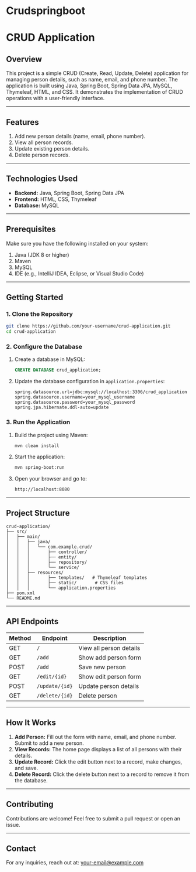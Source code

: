 # Crudspringboot

# CRUD Application

## Overview
This project is a simple CRUD (Create, Read, Update, Delete) application for managing person details, such as name, email, and phone number. The application is built using Java, Spring Boot, Spring Data JPA, MySQL, Thymeleaf, HTML, and CSS. It demonstrates the implementation of CRUD operations with a user-friendly interface.

---

## Features
1. Add new person details (name, email, phone number).
2. View all person records.
3. Update existing person details.
4. Delete person records.

---

## Technologies Used
- **Backend:** Java, Spring Boot, Spring Data JPA
- **Frontend:** HTML, CSS, Thymeleaf
- **Database:** MySQL

---

## Prerequisites
Make sure you have the following installed on your system:

1. Java (JDK 8 or higher)
2. Maven
3. MySQL
4. IDE (e.g., IntelliJ IDEA, Eclipse, or Visual Studio Code)

---

## Getting Started

### 1. Clone the Repository
```bash
git clone https://github.com/your-username/crud-application.git
cd crud-application
```

### 2. Configure the Database
1. Create a database in MySQL:
   ```sql
   CREATE DATABASE crud_application;
   ```
2. Update the database configuration in `application.properties`:
   ```properties
   spring.datasource.url=jdbc:mysql://localhost:3306/crud_application
   spring.datasource.username=your_mysql_username
   spring.datasource.password=your_mysql_password
   spring.jpa.hibernate.ddl-auto=update
   ```

### 3. Run the Application
1. Build the project using Maven:
   ```bash
   mvn clean install
   ```
2. Start the application:
   ```bash
   mvn spring-boot:run
   ```
3. Open your browser and go to:
   ```
   http://localhost:8080
   ```

---

## Project Structure
```
crud-application/
├── src/
│   ├── main/
│   │   ├── java/
│   │   │   └── com.example.crud/
│   │   │       ├── controller/
│   │   │       ├── entity/
│   │   │       ├── repository/
│   │   │       └── service/
│   │   ├── resources/
│   │   │       ├── templates/   # Thymeleaf templates
│   │   │       ├── static/       # CSS files
│   │   │       └── application.properties
├── pom.xml
└── README.md
```

---

## API Endpoints
| Method | Endpoint         | Description             |
|--------|------------------|-------------------------|
| GET    | `/`              | View all person details |
| GET    | `/add`           | Show add person form    |
| POST   | `/add`           | Save new person         |
| GET    | `/edit/{id}`     | Show edit person form   |
| POST   | `/update/{id}`   | Update person details   |
| GET    | `/delete/{id}`   | Delete person           |

---


## How It Works
1. **Add Person:** Fill out the form with name, email, and phone number. Submit to add a new person.
2. **View Records:** The home page displays a list of all persons with their details.
3. **Update Record:** Click the edit button next to a record, make changes, and save.
4. **Delete Record:** Click the delete button next to a record to remove it from the database.

---

## Contributing
Contributions are welcome! Feel free to submit a pull request or open an issue.

---

## Contact
For any inquiries, reach out at: your-email@example.com

